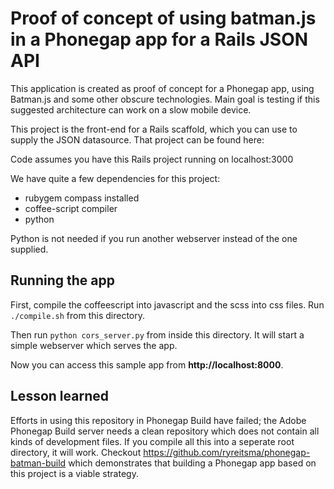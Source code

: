 # Proof of concept of using batman.js in a Phonegap app for a Rails JSON API

This application is created as proof of concept for a Phonegap app, using Batman.js and some other obscure technologies. Main goal is testing if this suggested architecture can work on a slow mobile device.

This project is the front-end for a Rails scaffold, which you can use to supply the JSON datasource. That project can be found here:

[](https://github.com/coconut-ogd/phonegap-batman-rails)

Code assumes you have this Rails project running on localhost:3000

We have quite a few dependencies for this project:

* rubygem compass installed
* coffee-script compiler
* python

Python is not needed if you run another webserver instead of the one supplied.

## Running the app
First, compile the coffeescript into javascript and the scss into css files. Run `./compile.sh` from this directory.

Then run `python cors_server.py` from inside this directory. It will start a simple webserver which serves the app.

Now you can access this sample app from **http://localhost:8000**.

## Lesson learned
Efforts in using this repository in Phonegap Build have failed; the Adobe Phonegap Build server needs a clean repository which does not contain all kinds of development files. If you compile all this into a seperate root directory, it will work. Checkout https://github.com/ryreitsma/phonegap-batman-build which demonstrates that building a Phonegap app based on this project is a viable strategy.
